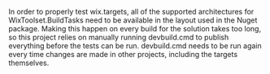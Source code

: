 In order to properly test wix.targets,
all of the supported architectures for WixToolset.BuildTasks need to be available in the layout used in the Nuget package.
Making this happen on every build for the solution takes too long,
so this project relies on manually running devbuild.cmd to publish everything before the tests can be run.
devbuild.cmd needs to be run again every time changes are made in other projects, including the targets themselves.